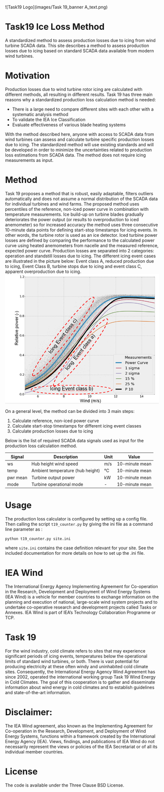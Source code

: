 ![Task19 Logo](images/Task 19_banner A_text.png)

# Task19 Ice Loss Method

A standardized method to assess production losses due to icing from wind turbine SCADA data. This site describes a method to assess production losses due to icing based on standard SCADA data available from modern wind turbines.

# Motivation

Production losses due to wind turbine rotor icing are calculated with different methods, all resulting in different results. Task 19 has three main reasons why a standardized production loss calculation method is needed:

* There is a large need to compare different sites with each other with a systematic analysis method
* To validate the IEA Ice Classification
* Evaluate effectiveness of various blade heating systems

With the method described here, anyone with access to SCADA data from wind turbines can assess and calculate turbine specific production losses due to icing. The standardized method will use existing standards and will be developed in order to minimize the uncertainties related to production loss estimations from SCADA data. The method does not require icing measurements as input.

# Method

Task 19 proposes a method that is robust, easily adaptable, filters outliers automatically and does not assume a normal distribution of the SCADA data for individual turbines and wind farms. The proposed method uses percentiles of the reference, non-iced power curve in combination with temperature measurements. Ice build-up on turbine blades gradually deteriorates the power output (or results to overproduction to iced anemometer) so for increased accuracy the method uses three consecutive 10-minute data points for defining start-stop timestamps for icing events. In other words, the turbine rotor is used as an ice detector. Iced turbine power losses are defined by comparing the performance to the calculated power curve using heated anemometers from nacelle and the measured reference, expected power curve. Production losses are separated into 2 categories: operation and standstill losses due to icing. The different icing event cases are illustrated in the picture below: Event class A, reduced production due to icing, Event Class B, turbine stops due to icing and event class C, apparent overproduction due to icing.
![Iceing event examples](images/power_curve_example.PNG) 

On a general level, the method can be divided into 3 main steps:

1. Calculate reference, non-iced power curve
2. Calculate start-stop timestamps for different icing event classes
3. Calculate production losses due to icing

Below is the list of required SCADA data signals used as input for the production loss calculation method.

Signal | Description | Unit | Value
------ | ----------- | ---- | -----
ws | Hub height wind speed | m/s | 10-minute mean
temp | Ambient temperature (hub height) | °C | 10-minute mean
pwr mean | Turbine output power | kW | 10-minute mean
mode | Turbine operational mode | - | 10-minute mean

# Usage

The production loss calculator is configured by setting up a config file. Then calling the script ``t19_counter.py`` by giving the ini file as a command line parameter as :

    python t19_counter.py site.ini

where ``site.ini`` contains the case definition relevant for your site. See the included documentation for more details on how to set up the .ini file.



# IEA Wind
The International Energy Agency Implementing Agreement for Co-operation
in the Research, Development and Deployment of Wind Energy Systems (IEA Wind) is
a vehicle for member countries to exchange information on the planning and execution
of national, large-scale wind system projects and to undertake co-operative research and
development projects called Tasks or Annexes. IEA Wind is part of IEA’s Technology
Collaboration Programme or TCP.

# Task 19
For the wind industry, cold climate refers to sites that may experience significant
periods of icing events, temperatures below the operational limits of standard wind
turbines, or both. There is vast potential for producing electricity at these often windy
and uninhabited cold climate sites. Consequently, the International Energy Agency
Wind Agreement has since 2002, operated the international working group Task 19
Wind Energy in Cold Climates. The goal of this cooperation is to gather and
disseminate information about wind energy in cold climates and to establish guidelines
and state-of-the-art information.

# Disclaimer: 
The IEA Wind agreement, also known as the Implementing Agreement for
Co-operation in the Research, Development, and Deployment of Wind Energy Systems,
functions within a framework created by the International Energy Agency (IEA). Views,
findings, and publications of IEA Wind do not necessarily represent the views or policies
of the IEA Secretariat or of all its individual member countries.

# License

The code is available under the Three Clause BSD License.

